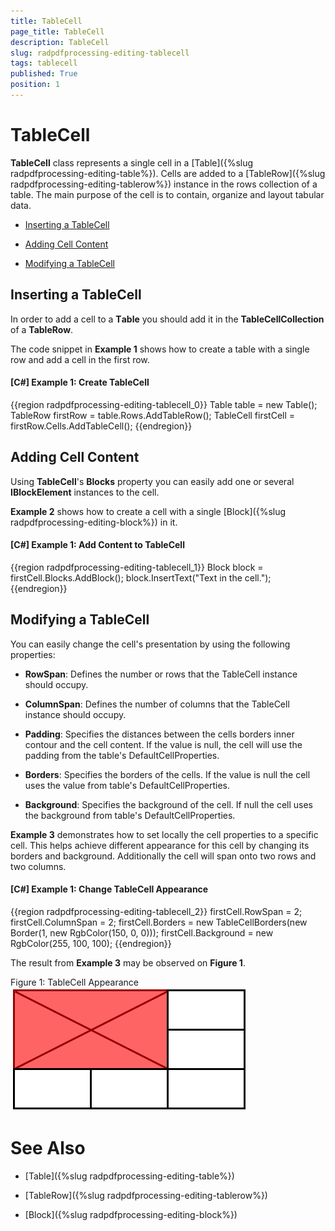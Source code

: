 ```yaml
---
title: TableCell
page_title: TableCell
description: TableCell
slug: radpdfprocessing-editing-tablecell
tags: tablecell
published: True
position: 1
---
```


# TableCell



__TableCell__ class represents a single cell in a [Table]({%slug radpdfprocessing-editing-table%}). Cells are added to a [TableRow]({%slug radpdfprocessing-editing-tablerow%}) instance in the rows collection of a table. The main purpose of the cell is to contain, organize and layout tabular data.
      

* [Inserting a TableCell](#inserting-a-tablecell)

* [Adding Cell Content](#adding-cell-content)

* [Modifying a TableCell](#modifying-a-tablecell)

## Inserting a TableCell

In order to add a cell to а __Тable__ you should add it in the __TableCellCollection__ of a __TableRow__.
        

The code snippet in __Example 1__ shows how to create a table with a single row and add a cell in the first row.
        

#### __[C#] Example 1: Create TableCell__

{{region radpdfprocessing-editing-tablecell_0}}
    Table table = new Table();
    TableRow firstRow = table.Rows.AddTableRow();
    TableCell firstCell = firstRow.Cells.AddTableCell();
{{endregion}}



## Adding Cell Content

Using __TableCell__'s __Blocks__ property you can easily add one or several __IBlockElement__ instances to the cell.
        

__Example 2__ shows how to create a cell with a single [Block]({%slug radpdfprocessing-editing-block%}) in it.
        

#### __[C#] Example 1: Add Content to TableCell__

{{region radpdfprocessing-editing-tablecell_1}}
    Block block = firstCell.Blocks.AddBlock();
    block.InsertText("Text in the cell.");
{{endregion}}



## Modifying a TableCell

You can easily change the cell's presentation by using the following properties:
        

* __RowSpan__: Defines the number or rows that the TableCell instance should occupy.
            

* __ColumnSpan__: Defines the number of columns that the TableCell instance should occupy.
            

* __Padding__: Specifies the distances between the cells borders inner contour and the cell content. If the value is null, the cell will use the padding from the table's DefaultCellProperties.
            

* __Borders__: Specifies the borders of the cells. If the value is null the cell uses the value from table's DefaultCellProperties.
            

* __Background__: Specifies the background of the cell. If null the cell uses the background from table's DefaultCellProperties.
            

__Example 3__ demonstrates how to set locally the cell properties to a specific cell. This helps achieve different appearance for this cell by changing its borders and background. Additionally the cell will span onto two rows and two columns.
        

#### __[C#] Example 1: Change TableCell Appearance__

{{region radpdfprocessing-editing-tablecell_2}}
    firstCell.RowSpan = 2;
    firstCell.ColumnSpan = 2;
    firstCell.Borders = new TableCellBorders(new Border(1, new RgbColor(150, 0, 0)));
    firstCell.Background = new RgbColor(255, 100, 100);
{{endregion}}



The result from __Example 3__ may be observed on __Figure 1__.
        

Figure 1: TableCell Appearance
![Rad Pdf Processing Editing Table Cell 01](images/RadPdfProcessing_Editing_TableCell_01.png)

# See Also

 * [Table]({%slug radpdfprocessing-editing-table%})

 * [TableRow]({%slug radpdfprocessing-editing-tablerow%})

 * [Block]({%slug radpdfprocessing-editing-block%})
